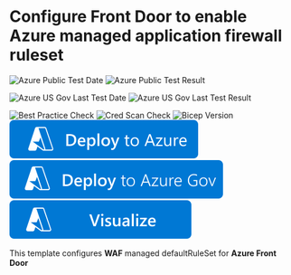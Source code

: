 # Configure Front Door to enable Azure managed application firewall ruleset 

![Azure Public Test Date](https://azurequickstartsservice.blob.core.windows.net/badges/quickstarts/microsoft.network/front-door-managed-waf-ruleset/PublicLastTestDate.svg)
![Azure Public Test Result](https://azurequickstartsservice.blob.core.windows.net/badges/quickstarts/microsoft.network/front-door-managed-waf-ruleset/PublicDeployment.svg)

![Azure US Gov Last Test Date](https://azurequickstartsservice.blob.core.windows.net/badges/quickstarts/microsoft.network/front-door-managed-waf-ruleset/FairfaxLastTestDate.svg)
![Azure US Gov Last Test Result](https://azurequickstartsservice.blob.core.windows.net/badges/quickstarts/microsoft.network/front-door-managed-waf-ruleset/FairfaxDeployment.svg)

![Best Practice Check](https://azurequickstartsservice.blob.core.windows.net/badges/quickstarts/microsoft.network/front-door-managed-waf-ruleset/BestPracticeResult.svg)
![Cred Scan Check](https://azurequickstartsservice.blob.core.windows.net/badges/quickstarts/microsoft.network/front-door-managed-waf-ruleset/CredScanResult.svg)
![Bicep Version](https://azurequickstartsservice.blob.core.windows.net/badges/quickstarts/microsoft.network/front-door-managed-waf-ruleset/BicepVersion.svg)
[![Deploy To Azure](https://raw.githubusercontent.com/Azure/azure-quickstart-templates/master/1-CONTRIBUTION-GUIDE/images/deploytoazure.svg?sanitize=true)](https://portal.azure.com/#create/Microsoft.Template/uri/https%3A%2F%2Fraw.githubusercontent.com%2FAzure%2Fazure-quickstart-templates%2Fmaster%2Fquickstarts%2Fmicrosoft.network%2Ffront-door-managed-waf-ruleset%2Fazuredeploy.json) 
[![Deploy To Azure US Gov](https://raw.githubusercontent.com/Azure/azure-quickstart-templates/master/1-CONTRIBUTION-GUIDE/images/deploytoazuregov.svg?sanitize=true)](https://portal.azure.us/#create/Microsoft.Template/uri/https%3A%2F%2Fraw.githubusercontent.com%2FAzure%2Fazure-quickstart-templates%2Fmaster%2Fquickstarts%2Fmicrosoft.network%2Ffront-door-managed-waf-ruleset%2Fazuredeploy.json) 
[![Visualize](https://raw.githubusercontent.com/Azure/azure-quickstart-templates/master/1-CONTRIBUTION-GUIDE/images/visualizebutton.svg?sanitize=true)](http://armviz.io/#/?load=https%3A%2F%2Fraw.githubusercontent.com%2FAzure%2Fazure-quickstart-templates%2Fmaster%2Fquickstarts%2Fmicrosoft.network%2Ffront-door-managed-waf-ruleset%2Fazuredeploy.json)


This template configures **WAF** managed defaultRuleSet for **Azure Front Door**


